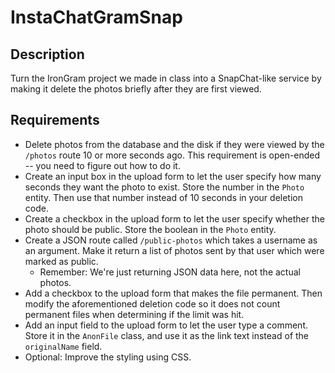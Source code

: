 # InstaChatGramSnap

## Description

Turn the IronGram project we made in class into a SnapChat-like service by making it delete the photos briefly after they are first viewed.

## Requirements

* Delete photos from the database and the disk if they were viewed by the `/photos` route 10 or more seconds ago. This requirement is open-ended -- you need to figure out how to do it.
* Create an input box in the upload form to let the user specify how many seconds they want the photo to exist. Store the number in the `Photo` entity. Then use that number instead of 10 seconds in your deletion code.
* Create a checkbox in the upload form to let the user specify whether the photo should be public. Store the boolean in the `Photo` entity.
* Create a JSON route called `/public-photos` which takes a username as an argument. Make it return a list of photos sent by that user which were marked as public.
  * Remember: We're just returning JSON data here, not the actual photos.
* Add a checkbox to the upload form that makes the file permanent. Then modify the aforementioned deletion code so it does not count permanent files when determining if the limit was hit.
* Add an input field to the upload form to let the user type a comment. Store it in the `AnonFile` class, and use it as the link text instead of the `originalName` field.
* Optional: Improve the styling using CSS.
